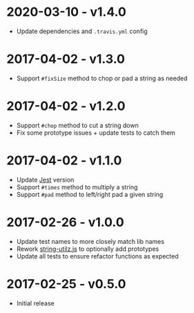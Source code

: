 # 2020-03-10 - v1.4.0
- Update dependencies and `.travis.yml` config

# 2017-04-02 - v1.3.0
- Support `#fixSize` method to chop or pad a string as needed

# 2017-04-02 - v1.2.0
- Support `#chop` method to cut a string down
- Fix some prototype issues + update tests to catch them

# 2017-04-02 - v1.1.0
- Update [Jest](https://www.npmjs.com/package/jest) version
- Support `#times` method to multiply a string
- Support `#pad` method to left/right pad a given string

# 2017-02-26 - v1.0.0
- Update test names to more closely match lib names
- Rework [string-utilz.js](lib/string-utilz.js) to optionally add prototypes
- Update all tests to ensure refactor functions as expected

# 2017-02-25 - v0.5.0
- Initial release